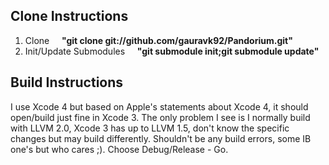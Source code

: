 ## Clone Instructions

1. Clone
&nbsp;&nbsp;&nbsp;&nbsp;**"git clone git://github.com/gauravk92/Pandorium.git"**
2. Init/Update Submodules
&nbsp;&nbsp;&nbsp;&nbsp;**"git submodule init;git submodule update"**

## Build Instructions

I use Xcode 4 but based on Apple's statements about Xcode 4, it should open/build just fine in Xcode 3. The only problem I see is I normally build with LLVM 2.0, Xcode 3 has up to LLVM 1.5, don't know the specific changes but may build differently. Shouldn't be any build errors, some IB one's but who cares ;). Choose Debug/Release - Go.

